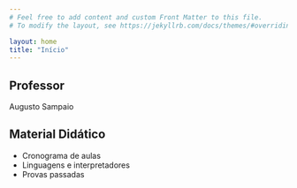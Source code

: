 ```yaml
---
# Feel free to add content and custom Front Matter to this file.
# To modify the layout, see https://jekyllrb.com/docs/themes/#overriding-theme-defaults

layout: home
title: "Início"
---
```


## Professor
Augusto Sampaio

##  Material Didático
* Cronograma de aulas
* Linguagens e interpretadores
* Provas passadas